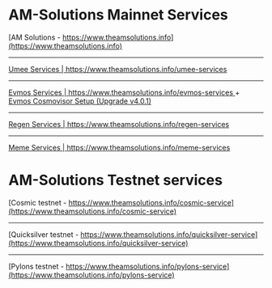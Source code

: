 # AM-Solutions Mainnet Services
[AM Solutions - https://www.theamsolutions.info](https://www.theamsolutions.info)
* * *
[Umee Services | https://www.theamsolutions.info/umee-services ](https://www.theamsolutions.info/umee-services)
* * *
[Evmos Services | https://www.theamsolutions.info/evmos-services ](https://www.theamsolutions.info/evmos-services)
 + 
[Evmos Cosmovisor Setup (Upgrade v4.0.1)](https://www.theamsolutions.info/evmos-cosmovisor)
* * *
[Regen Services | https://www.theamsolutions.info/regen-services ](https://www.theamsolutions.info/regen-services)
* * *
[Meme Services | https://www.theamsolutions.info/meme-services ](https://www.theamsolutions.info/meme-services)

# AM-Solutions Testnet services
[Cosmic testnet - https://www.theamsolutions.info/cosmic-service](https://www.theamsolutions.info/cosmic-service)
* * *
[Quicksilver testnet - https://www.theamsolutions.info/quicksilver-service](https://www.theamsolutions.info/quicksilver-service)
* * *
[Pylons testnet - https://www.theamsolutions.info/pylons-service](https://www.theamsolutions.info/pylons-service)
